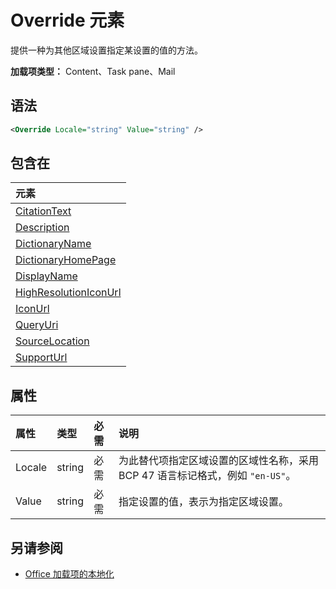 # <a name="override-element"></a>Override 元素

提供一种为其他区域设置指定某设置的值的方法。

**加载项类型：** Content、Task pane、Mail

## <a name="syntax"></a>语法

```XML
<Override Locale="string" Value="string" />
```

## <a name="contained-in"></a>包含在

|**元素**|
|:-----|
|[CitationText](citationtext.md)|
|[Description](description.md)|
|[DictionaryName](dictionaryname.md)|
|[DictionaryHomePage](dictionaryhomepage.md)|
|[DisplayName](displayname.md)|
|[HighResolutionIconUrl](highresolutioniconurl.md)|
|[IconUrl](iconurl.md)|
|[QueryUri](queryuri.md)|
|[SourceLocation](sourcelocation.md)|
|[SupportUrl](supporturl.md)|

## <a name="attributes"></a>属性

|**属性**|**类型**|**必需**|**说明**|
|:-----|:-----|:-----|:-----|
|Locale|string|必需|为此替代项指定区域设置的区域性名称，采用 BCP 47 语言标记格式，例如 `"en-US"`。|
|Value|string|必需|指定设置的值，表示为指定区域设置。|

## <a name="see-also"></a>另请参阅

- [Office 加载项的本地化](https://docs.microsoft.com/office/dev/add-ins/develop/localization)
    
